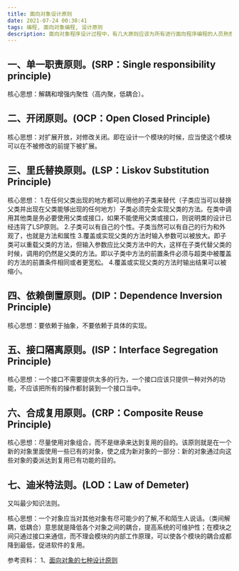 ```yaml
---
title: 面向对象设计原则
date: 2021-07-24 00:30:41
tags: 编程, 面向对象编程, 设计原则
description: 面向对象程序设计过程中，有几大原则应该为所有进行面向程序编程的人员熟悉。即便一开始不掌握这些原则，等实践经验积累到一定程度，回过头来再思考一下这些原则，你就会发现实践也会将你引向这些原则，殊途同归。
---
```


## 一、单一职责原则。(SRP：Single responsibility principle)

核心思想：解耦和增强内聚性（高内聚，低耦合）。

## 二、开闭原则。(OCP：Open Closed Principle)

核心思想：对扩展开放，对修改关闭。即在设计一个模块的时候，应当使这个模块可以在不被修改的前提下被扩展。

## 三、里氏替换原则。(LSP：Liskov Substitution Principle)

核心思想：
1.在任何父类出现的地方都可以用他的子类来替代（子类应当可以替换父类并出现在父类能够出现的任何地方）子类必须完全实现父类的方法。在类中调用其他类是务必要使用父类或接口，如果不能使用父类或接口，则说明类的设计已经违背了LSP原则。
2.子类可以有自己的个性。子类当然可以有自己的行为和外观了，也就是方法和属性
3.覆盖或实现父类的方法时输入参数可以被放大。即子类可以重载父类的方法，但输入参数应比父类方法中的大，这样在子类代替父类的时候，调用的仍然是父类的方法。即以子类中方法的前置条件必须与超类中被覆盖的方法的前置条件相同或者更宽松。
4.覆盖或实现父类的方法时输出结果可以被缩小。

## 四、依赖倒置原则。(DIP：Dependence Inversion Principle)

核心思想：要依赖于抽象，不要依赖于具体的实现。

## 五、接口隔离原则。(ISP：Interface Segregation Principle)

核心思想：一个接口不需要提供太多的行为，一个接口应该只提供一种对外的功能，不应该把所有的操作都封装到一个接口当中。

## 六、合成复用原则。(CRP：Composite Reuse Principle)

核心思想：尽量使用对象组合，而不是继承来达到复用的目的。该原则就是在一个新的对象里面使用一些已有的对象，使之成为新对象的一部分：新的对象通过向这些对象的委派达到复用已有功能的目的。

## 七、迪米特法则。(LOD：Law of Demeter)

又叫最少知识法则。

核心思想：一个对象应当对其他对象有尽可能少的了解,不和陌生人说话。（类间解耦，低耦合）意思就是降低各个对象之间的耦合，提高系统的可维护性；在模块之间只通过接口来通信，而不理会模块的内部工作原理，可以使各个模块的耦合成都降到最低，促进软件的复用。

参考资料：
1、[面向对象的七种设计原则](http://www.cnblogs.com/WuXuanKun/p/5386495.html)